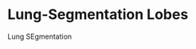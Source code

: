 # Lung-Segmentation Lobes
Lung SEgmentation
<!-- I´m currently working on lungs -->
<!-- soy nuevo aqui -->



